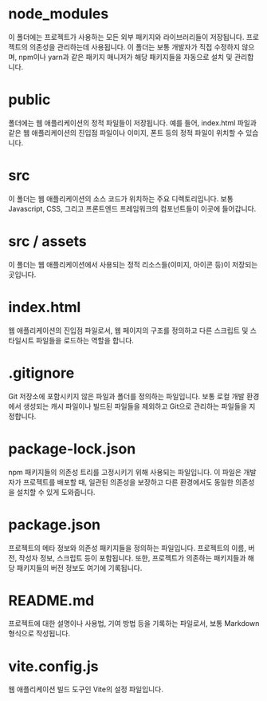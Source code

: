 # node_modules
이 폴더에는 프로젝트가 사용하는 모든 외부 패키지와 라이브러리들이 저장됩니다. 프로젝트의 의존성을 관리하는데 사용됩니다. 이 폴더는 보통 개발자가 직접 수정하지 않으며, npm이나 yarn과 같은 패키지 매니저가 해당 패키지들을 자동으로 설치 및 관리합니다.

# public
 폴더에는 웹 애플리케이션의 정적 파일들이 저장됩니다. 예를 들어, index.html 파일과 같은 웹 애플리케이션의 진입점 파일이나 이미지, 폰트 등의 정적 파일이 위치할 수 있습니다.

# src
이 폴더는 웹 애플리케이션의 소스 코드가 위치하는 주요 디렉토리입니다. 보통 Javascript, CSS, 그리고 프론트엔드 프레임워크의 컴포넌트들이 이곳에 들어갑니다.

# src / assets
이 폴더는 웹 애플리케이션에서 사용되는 정적 리소스들(이미지, 아이콘 등)이 저장되는 곳입니다.

# index.html
웹 애플리케이션의 진입점 파일로서, 웹 페이지의 구조를 정의하고 다른 스크립트 및 스타일시트 파일들을 로드하는 역할을 합니다.

# .gitignore 
Git 저장소에 포함시키지 않은 파일과 폴더를 정의하는 파일입니다. 보통 로컬 개발 환경에서 생성되는 캐시 파일이나 빌드된 파일들을 제외하고 Git으로 관리하는 파일들을 지정합니다.

# package-lock.json 
npm 패키지들의 의존성 트리를 고정시키기 위해 사용되는 파일입니다. 이 파일은 개발자가 프로젝트를 배포할 때, 일관된 의존성을 보장하고 다른 환경에서도 동일한 의존성을 설치할 수 있게 도와줍니다.

# package.json
프로젝트의 메타 정보와 의존성 패키지들을 정의하는 파일입니다. 프로젝트의 이름, 버전, 작성자 정보, 스크립트 등이 포함됩니다. 또한, 프로젝트가 의존하는 패키지들과 해당 패키지들의 버전 정보도 여기에 기록됩니다.

# README.md 
프로젝트에 대한 설명이나 사용법, 기여 방법 등을 기록하는 파일로서, 보통 Markdown 형식으로 작성됩니다.

# vite.config.js
웹 애플리케이션 빌드 도구인 Vite의 설정 파일입니다.


